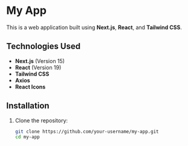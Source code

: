 # My App

This is a web application built using **Next.js**, **React**, and **Tailwind CSS**.

## Technologies Used

- **Next.js** (Version 15)
- **React** (Version 19)
- **Tailwind CSS**
- **Axios**
- **React Icons**

## Installation

1. Clone the repository:
   ```bash
   git clone https://github.com/your-username/my-app.git
   cd my-app
